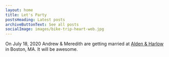 ```yaml
---
layout: home
title: Let's Party
postsHeading: Latest posts
archiveButtonText: See all posts
socialImage: images/bike-trip-heart-web.jpg
---
```

On July 18, 2020 Andrew & Meredith are getting married at [Alden & Harlow](http://www.aldenharlow.com/) in Boston, MA. It will be awesome.
